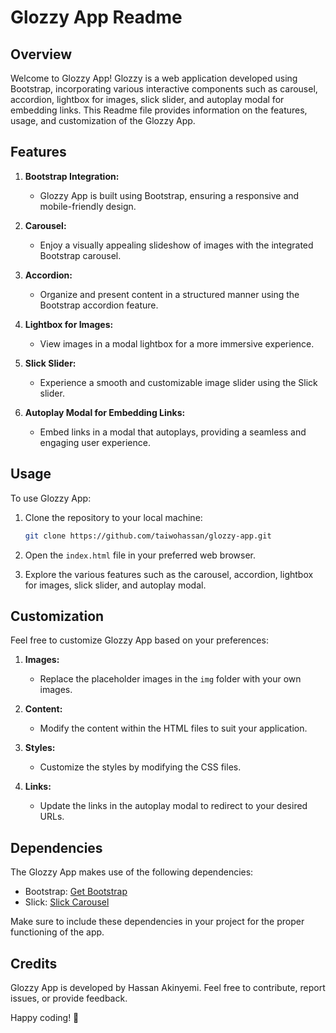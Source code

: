 # Glozzy App Readme

## Overview

Welcome to Glozzy App! Glozzy is a web application developed using Bootstrap, incorporating various interactive components such as carousel, accordion, lightbox for images, slick slider, and autoplay modal for embedding links. This Readme file provides information on the features, usage, and customization of the Glozzy App.

## Features

1. **Bootstrap Integration:**
   - Glozzy App is built using Bootstrap, ensuring a responsive and mobile-friendly design.

2. **Carousel:**
   - Enjoy a visually appealing slideshow of images with the integrated Bootstrap carousel.

3. **Accordion:**
   - Organize and present content in a structured manner using the Bootstrap accordion feature.

4. **Lightbox for Images:**
   - View images in a modal lightbox for a more immersive experience.

5. **Slick Slider:**
   - Experience a smooth and customizable image slider using the Slick slider.

6. **Autoplay Modal for Embedding Links:**
   - Embed links in a modal that autoplays, providing a seamless and engaging user experience.

## Usage

To use Glozzy App:

1. Clone the repository to your local machine:
   ```bash
   git clone https://github.com/taiwohassan/glozzy-app.git
   ```

2. Open the `index.html` file in your preferred web browser.

3. Explore the various features such as the carousel, accordion, lightbox for images, slick slider, and autoplay modal.

## Customization

Feel free to customize Glozzy App based on your preferences:

1. **Images:**
   - Replace the placeholder images in the `img` folder with your own images.

2. **Content:**
   - Modify the content within the HTML files to suit your application.

3. **Styles:**
   - Customize the styles by modifying the CSS files.

4. **Links:**
   - Update the links in the autoplay modal to redirect to your desired URLs.

## Dependencies

The Glozzy App makes use of the following dependencies:

- Bootstrap: [Get Bootstrap](https://getbootstrap.com/)
- Slick: [Slick Carousel](https://github.com/kenwheeler/slick/)

Make sure to include these dependencies in your project for the proper functioning of the app.

## Credits

Glozzy App is developed by Hassan Akinyemi. Feel free to contribute, report issues, or provide feedback.

Happy coding! 🚀
